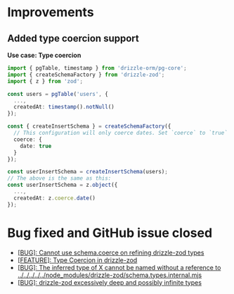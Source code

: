 # Improvements

## Added type coercion support

**Use case: Type coercion**

```ts copy
import { pgTable, timestamp } from 'drizzle-orm/pg-core';
import { createSchemaFactory } from 'drizzle-zod';
import { z } from 'zod';

const users = pgTable('users', {
  ...,
  createdAt: timestamp().notNull()
});

const { createInsertSchema } = createSchemaFactory({
  // This configuration will only coerce dates. Set `coerce` to `true` to coerce all data types or specify others
  coerce: {
    date: true
  }
});

const userInsertSchema = createInsertSchema(users);
// The above is the same as this:
const userInsertSchema = z.object({
  ...,
  createdAt: z.coerce.date()
});
```

# Bug fixed and GitHub issue closed

- [[BUG]: Cannot use schema.coerce on refining drizzle-zod types](https://github.com/drizzle-team/drizzle-orm/issues/3842)
- [[FEATURE]: Type Coercion in drizzle-zod](https://github.com/drizzle-team/drizzle-orm/issues/776)
- [[BUG]: The inferred type of X cannot be named without a reference to ../../../../../node_modules/drizzle-zod/schema.types.internal.mjs](https://github.com/drizzle-team/drizzle-orm/issues/3732)
- [[BUG]: drizzle-zod excessively deep and possibly infinite types](https://github.com/drizzle-team/drizzle-orm/issues/3869)
